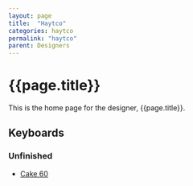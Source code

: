 ```yaml
---
layout: page
title:  "Haytco"
categories: haytco
permalink: "haytco"
parent: Designers
---
```

# {{page.title}}

This is the home page for the designer, {{page.title}}.

## Keyboards

### Unfinished

- [Cake 60](/haytco/cake-60)
